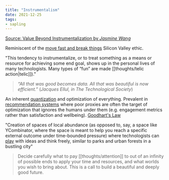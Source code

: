 ```yaml
---
title: "Instrumentalism"
date: 2021-12-25
tags:
- sapling
---
```


[Source: Value Beyond Instrumentalization by *Jasmine Wang*](https://letterstoayoungtechnologist.com/Value-Beyond-Instrumentalization)

Reminiscent of the [move fast and break things](thoughts/move%20fast%20and%20break%20things.md) Silicon Valley ethic.

"This tendency to instrumentalize, or to treat something as a means or resource for achieving some end goal, shows up in the personal lives of many technologists. Many types of “fun” are made [[thoughts/telic action|telic]])."

> _“All that was good becomes data. All that was beautiful is now efficient.”_ (_Jacques Ellul, in The Technological Society_)

An inherent [quantization](thoughts/quantization.md) and optimization of everything. Prevalent in [recommendation systems](thoughts/recommendation%20system.md) where poor proxies are often the target of optimization that ignores the humans under them (e.g. engagement metrics rather than satisfaction and wellbeing). [Goodhart's Law](thoughts/Goodhart's%20Law.md)

"Creation of spaces of local abundance (as opposed to, say, a space like YCombinator, where the space is meant to help you reach a specific external outcome under time-bounded pressure) where technologists can [play](thoughts/play.md) with ideas and think freely, similar to parks and urban forests in a bustling city"

>  Decide carefully what to pay [[thoughts/attention]] to out of an infinity of possible ends to apply your time and resources, and what worlds you wish to bring about. This is a call to build a beautiful and deeply good future.